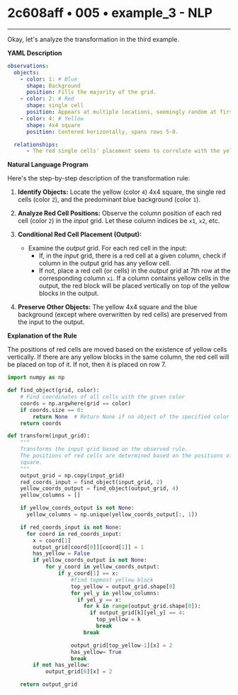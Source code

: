 # 2c608aff • 005 • example_3 - NLP

---
Okay, let's analyze the transformation in the third example.

**YAML Description**

```yaml
observations:
  objects:
    - color: 1: # Blue
      shape: Background
      position: Fills the majority of the grid.
    - color: 2: # Red
      shape: single cell
      position: Appears at multiple locations, seemingly random at first.
    - color: 4: # Yellow
      shape: 4x4 square
      position: Centered horizontally, spans rows 5-8.

  relationships:
      - The red single cells' placement seems to correlate with the yellow square in the output.
```

**Natural Language Program**

Here's the step-by-step description of the transformation rule:

1.  **Identify Objects:** Locate the yellow (color `4`) 4x4 square, the single red cells (color `2`), and the predominant blue background (color `1`).

2.  **Analyze Red Cell Positions:** Observe the column position of each red cell (color `2`) in the *input* grid. Let these column indices be `x1`, `x2`, etc.

3.  **Conditional Red Cell Placement (Output):**
    *   Examine the *output* grid. For each red cell in the input:
        *   If, in the *input* grid, there is a red cell at a given column, check if column in the output grid has any yellow cell.
        *   If not, place a red cell (or cells) in the *output* grid at 7th row at the corresponding column `xi`. If a column contains yellow cells in the output, the red block will be placed vertically on top of the yellow blocks in the output.

4.  **Preserve Other Objects:** The yellow 4x4 square and the blue background (except where overwritten by red cells) are preserved from the input to the output.

**Explanation of the Rule**

The positions of red cells are moved based on the existence of yellow cells vertically. If there are any yellow blocks in the same column, the red cell will be placed on top of it. If not, then it is placed on row 7.

```python
import numpy as np

def find_object(grid, color):
    # Find coordinates of all cells with the given color
    coords = np.argwhere(grid == color)
    if coords.size == 0:
        return None  # Return None if no object of the specified color is found
    return coords

def transform(input_grid):
    """
    Transforms the input grid based on the observed rule.
    The positions of red cells are determined based on the positions of the yellow
    square.
    """
    output_grid = np.copy(input_grid)
    red_coords_input = find_object(input_grid, 2)
    yellow_coords_output = find_object(output_grid, 4)
    yellow_columns = []

    if yellow_coords_output is not None:
      yellow_columns = np.unique(yellow_coords_output[:, 1])

    if red_coords_input is not None:
      for coord in red_coords_input:
        x = coord[1]
        output_grid[coord[0]][coord[1]] = 1
        has_yellow = False
        if yellow_coords_output is not None:
            for y_coord in yellow_coords_output:
                if y_coord[1] == x:
                    #find topmost yellow block
                    top_yellow = output_grid.shape[0]
                    for yel_y in yellow_columns:
                      if yel_y == x:
                        for k in range(output_grid.shape[0]):
                          if output_grid[k][yel_y] == 4:
                            top_yellow = k
                            break
                        break

                    output_grid[top_yellow-1][x] = 2
                    has_yellow= True
                    break
        if not has_yellow:
            output_grid[6][x] = 2

    return output_grid
```

